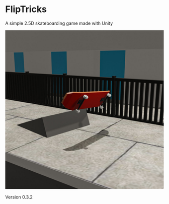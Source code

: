# FlipTricks
A simple 2.5D skateboarding game made with Unity

![Image of icon](https://github.com/warrjack/FlipTricks/blob/master/Screenshots/fliptricks.jpg)


Version 0.3.2
